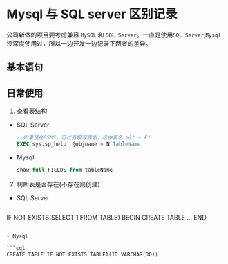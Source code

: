 # Mysql 与 SQL server 区别记录

公司新做的项目要考虑兼容 `MySQL` 和 `SQL Server`。一直是使用`SQL Server`,`Mysql`没深度使用过，所以一边开发一边记录下两者的差异。

## 基本语句

## 日常使用

1. 查看表结构

- SQL Server

  ```sql
  --如果是在SSMS，可以直接写表名，选中表名 alt + F1
  EXEC sys.sp_help  @objname = N'TableName'
  ```

- Mysql

  ```sql
  show full FIELDS from tableName
  ```
2. 判断表是否存在(不存在则创建)

- SQL Server

  ```sql
 IF NOT EXISTS(SELECT 1 FROM TABLE)
 BEGIN
 CREATE TABLE ...
 END
  ```

- Mysql

  ```sql
  CREATE TABLE IF NOT EXISTS TABLE1(ID VARCHAR(30))
  ```
